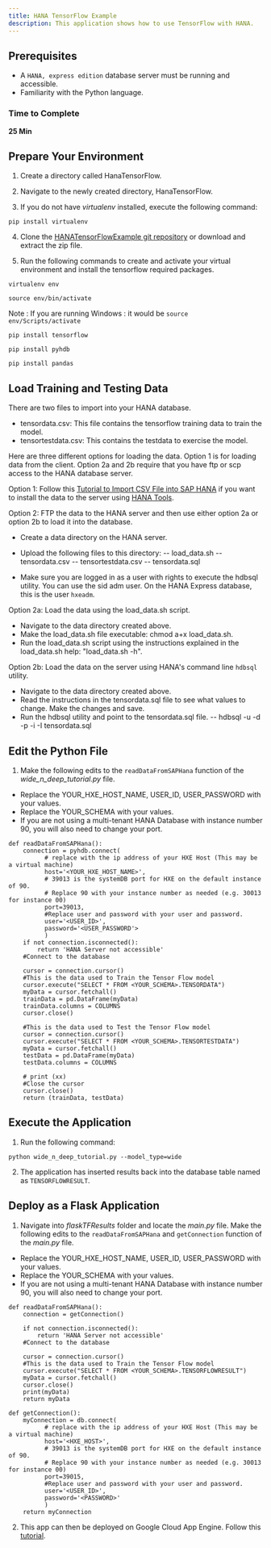```yaml
---
title: HANA TensorFlow Example
description: This application shows how to use TensorFlow with HANA.
---
```

## Prerequisites
 - A `HANA, express edition` database server must be running and accessible.
 - Familiarity with the Python language.

### Time to Complete
**25 Min**

## Prepare Your Environment

1. Create a directory called HanaTensorFlow.

2. Navigate to the newly created directory, HanaTensorFlow.

3. If you do not have *virtualenv* installed, execute the following command:

`pip install virtualenv`

4. Clone the [HANATensorFlowExample git repository](https://github.wdf.sap.corp/I825357/HANATensorFlowExample) or download and extract the zip file.

5. Run the following commands to create and activate your virtual environment and install the tensorflow required packages.

`virtualenv env`

`source env/bin/activate`

Note : If you are running Windows : it would be `source env/Scripts/activate`

`pip install tensorflow`

`pip install pyhdb`

`pip install pandas`

## Load Training and Testing Data

There are two files to import into your HANA database. 

 - tensordata.csv: This file contains the tensorflow training data to train the model.
 - tensortestdata.csv: This contains the testdata to exercise the model.
 
Here are three different options for loading the data. Option 1 is for loading data from the client. Option 2a and 2b require that you have ftp or scp access to the HANA database server.

Option 1: Follow this [Tutorial to Import CSV File into SAP HANA](https://archive.sap.com/documents/docs/DOC-27960) if you want to install the data to the server using [HANA Tools](https://tools.hana.ondemand.com/#hanatools).

Option 2: FTP the data to the HANA server and then use either option 2a or option 2b to load it into the database.

- Create a data directory on the HANA server. 
- Upload the following files to this directory:
-- load_data.sh
-- tensordata.csv
-- tensortestdata.csv
-- tensordata.sql

- Make sure you are logged in as a user with rights to execute the hdbsql utility. You can use the sid adm user. On the HANA Express database, this is the user `hxeadm`.

Option 2a: Load the data using the load_data.sh script.

- Navigate to the data directory created above. 
- Make the load_data.sh file executable: chmod a+x load_data.sh.
- Run the load_data.sh script using the instructions explained in the load_data.sh help: "load_data.sh -h".

Option 2b: Load the data on the server using HANA's command line `hdbsql` utility. 

- Navigate to the data directory created above. 
- Read the instructions in the tensordata.sql file to see what values to change. Make the changes and save.
- Run the hdbsql utility and point to the tensordata.sql file.
--  hdbsql -u <Your User> -d <YourDatabase> -p <YourPassword> -i <YourInstance> -I tensordata.sql

## Edit the Python File

1. Make the following edits to the `readDataFromSAPHana` function of the *wide_n_deep_tutorial.py* file.

  - Replace the YOUR_HXE_HOST_NAME, USER_ID, USER_PASSWORD with your values.
  - Replace the YOUR_SCHEMA with your values.
  - If you are not using a multi-tenant HANA Database with instance number 90, you will also need to change your port.


```
def readDataFromSAPHana():
    connection = pyhdb.connect(
          # replace with the ip address of your HXE Host (This may be a virtual machine)
          host='<YOUR_HXE_HOST_NAME>',
          # 39013 is the systemDB port for HXE on the default instance of 90.
          # Replace 90 with your instance number as needed (e.g. 30013 for instance 00)
          port=39013,
          #Replace user and password with your user and password.
          user='<USER_ID>',
          password='<USER_PASSWORD'>
          )
    if not connection.isconnected():
        return 'HANA Server not accessible'
    #Connect to the database

    cursor = connection.cursor()
    #This is the data used to Train the Tensor Flow model
    cursor.execute("SELECT * FROM <YOUR_SCHEMA>.TENSORDATA")
    myData = cursor.fetchall()
    trainData = pd.DataFrame(myData)
    trainData.columns = COLUMNS
    cursor.close()

    #This is the data used to Test the Tensor Flow model
    cursor = connection.cursor()
    cursor.execute("SELECT * FROM <YOUR_SCHEMA>.TENSORTESTDATA")
    myData = cursor.fetchall()
    testData = pd.DataFrame(myData)
    testData.columns = COLUMNS

    # print (xx)
    #Close the cursor
    cursor.close()
    return (trainData, testData)

```
## Execute the Application

1. Run the following command:

`python wide_n_deep_tutorial.py --model_type=wide`

2. The application has inserted results back into the database table named as `TENSORFLOWRESULT`.

## Deploy as a Flask Application

1. Navigate into *flaskTFResults* folder and locate the *main.py* file. Make the following edits to the `readDataFromSAPHana` and `getConnection` function of the *main.py* file.

  - Replace the YOUR_HXE_HOST_NAME, USER_ID, USER_PASSWORD with your values.
  - Replace the YOUR_SCHEMA with your values.
  - If you are not using a multi-tenant HANA Database with instance number 90, you will also need to change your port.

```
def readDataFromSAPHana():
    connection = getConnection()

    if not connection.isconnected():
        return 'HANA Server not accessible'
    #Connect to the database

    cursor = connection.cursor()
    #This is the data used to Train the Tensor Flow model
    cursor.execute("SELECT * FROM <YOUR_SCHEMA>.TENSORFLOWRESULT")
    myData = cursor.fetchall()
    cursor.close()
    print(myData)
    return myData

def getConnection():
    myConnection = db.connect(
          # replace with the ip address of your HXE Host (This may be a virtual machine)
          host='<HXE_HOST>',
          # 39013 is the systemDB port for HXE on the default instance of 90.
          # Replace 90 with your instance number as needed (e.g. 30013 for instance 00)
          port=39015,
          #Replace user and password with your user and password.
          user='<USER_ID>',
          password='<PASSWORD>'
          )
    return myConnection

```

2. This app can then be deployed on Google Cloud App Engine. Follow this [tutorial](https://cloud.google.com/appengine/docs/standard/python/quickstart).
